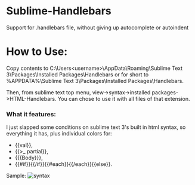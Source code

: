 # Sublime-Handlebars
Support for .handlebars file, without giving up autocomplete or autoindent

# How to Use:
Copy contents to C:\Users\<username>\AppData\Roaming\Sublime Text 3\Packages\Installed Packages\Handlebars
or for short to %APPDATA%\Sublime Text 3\Packages\Installed Packages\Handlebars.

Then, from sublime text top menu, view->syntax->installed packages->HTML-Handlebars. You can chose to use it with all files of that extension.

### What it features:
I just slapped some conditions on sublime text 3's built in html syntax, so everything it has, plus individual colors for:
- {{val}}, 
- {{>_ partial}},
- {{{Body}}},
- {{#if}}{{/if}}{{#each}}{{/each}}{{else}}.

Sample: ![syntax](https://i.imgur.com/bOJlM3r.jpg)
